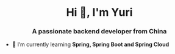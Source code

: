 <h1 align="center">Hi 👋, I'm Yuri</h1>
<h3 align="center">A passionate backend developer from China</h3>

- 🌱 I’m currently learning **Spring, Spring Boot and Spring Cloud**
